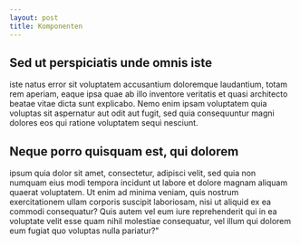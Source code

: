 ```yaml
---
layout: post
title: Komponenten
---
```


## Sed ut perspiciatis unde omnis iste 

iste natus error sit voluptatem accusantium doloremque laudantium, totam rem aperiam, eaque ipsa quae ab illo inventore veritatis et quasi architecto beatae vitae dicta sunt explicabo. Nemo enim ipsam voluptatem quia voluptas sit aspernatur aut odit aut fugit, sed quia consequuntur magni dolores eos qui ratione voluptatem sequi nesciunt.


## Neque porro quisquam est, qui dolorem 

ipsum quia dolor sit amet, consectetur, adipisci velit, sed quia non numquam eius modi tempora incidunt ut labore et dolore magnam aliquam quaerat voluptatem. Ut enim ad minima veniam, quis nostrum exercitationem ullam corporis suscipit laboriosam, nisi ut aliquid ex ea commodi consequatur? Quis autem vel eum iure reprehenderit qui in ea voluptate velit esse quam nihil molestiae consequatur, vel illum qui dolorem eum fugiat quo voluptas nulla pariatur?"


<script language="mermaid">
graph TB 
            i(dolor) --> a(sid)
            Text-->t
            Text-->p
			t(adipisci)  --> c(suscipit)
			p(laboriosam) --> c
            c-->a
            
            
</script>


